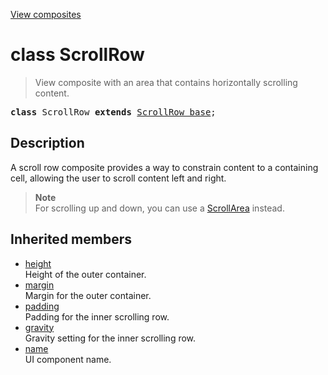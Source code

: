 [View composites](../index.md)

# class ScrollRow

> View composite with an area that contains horizontally scrolling content.

<pre class="docgen_signature"><b>class</b> ScrollRow <b>extends</b> <a href="ScrollRow_base.md">ScrollRow_base</a>;</pre>

## Description

A scroll row composite provides a way to constrain content to a containing cell, allowing the user to scroll content left and right.

> **Note**\
> For scrolling up and down, you can use a [ScrollArea](ScrollArea.md) instead.

## Inherited members

- [<!--{ref:property}-->height](ScrollRow_base_height.md) \
    Height of the outer container.
- [<!--{ref:property}-->margin](ScrollRow_base_margin.md) \
    Margin for the outer container.
- [<!--{ref:property}-->padding](ScrollRow_base_padding.md) \
    Padding for the inner scrolling row.
- [<!--{ref:property}-->gravity](ScrollRow_base_gravity.md) \
    Gravity setting for the inner scrolling row.
- [<!--{ref:property}-->name](ScrollRow_base_name.md) \
    UI component name.